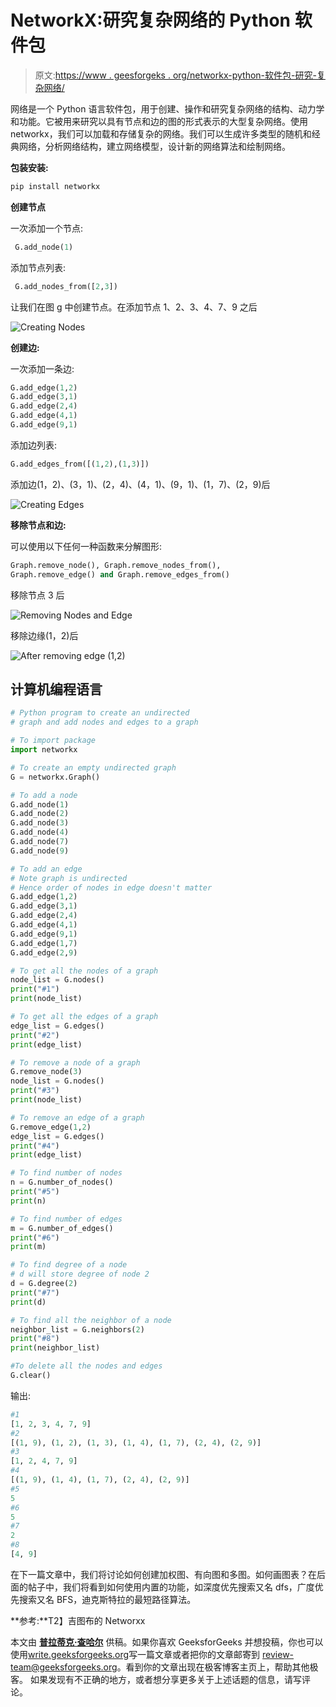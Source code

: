 # NetworkX:研究复杂网络的 Python 软件包

> 原文:[https://www . geesforgeks . org/networkx-python-软件包-研究-复杂网络/](https://www.geeksforgeeks.org/networkx-python-software-package-study-complex-networks/)

网络是一个 Python 语言软件包，用于创建、操作和研究复杂网络的结构、动力学和功能。它被用来研究以具有节点和边的图的形式表示的大型复杂网络。使用 networkx，我们可以加载和存储复杂的网络。我们可以生成许多类型的随机和经典网络，分析网络结构，建立网络模型，设计新的网络算法和绘制网络。

**包装安装:**

```py
pip install networkx
```

**创建节点**

一次添加一个节点:

```py
 G.add_node(1)
```

添加节点列表:

```py
 G.add_nodes_from([2,3])
```

让我们在图 g 中创建节点。在添加节点 1、2、3、4、7、9 之后

![Creating Nodes](img/56e9ab7df93c5847bf21366790ca99b9.png)

**创建边:**

一次添加一条边:

```py
G.add_edge(1,2)
G.add_edge(3,1)
G.add_edge(2,4)
G.add_edge(4,1)
G.add_edge(9,1)
```

添加边列表:

```py
G.add_edges_from([(1,2),(1,3)])
```

添加边(1，2)、(3，1)、(2，4)、(4，1)、(9，1)、(1，7)、(2，9)后

![Creating Edges](img/d144101b15df76be83e7bfa8859ebb42.png)

**移除节点和边:**

可以使用以下任何一种函数来分解图形:

```py
Graph.remove_node(), Graph.remove_nodes_from(),
Graph.remove_edge() and Graph.remove_edges_from()
```

移除节点 3 后

![Removing Nodes and Edge](img/e3ca98da29c711b9be885fa2a31a98cb.png)

移除边缘(1，2)后

![After removing edge (1,2) ](img/e9d5676ee4ad7fb52b9822363a51ba11.png)

## 计算机编程语言

```py
# Python program to create an undirected 
# graph and add nodes and edges to a graph

# To import package
import networkx

# To create an empty undirected graph
G = networkx.Graph()

# To add a node
G.add_node(1)
G.add_node(2)
G.add_node(3)
G.add_node(4)
G.add_node(7)
G.add_node(9)

# To add an edge
# Note graph is undirected
# Hence order of nodes in edge doesn't matter
G.add_edge(1,2)
G.add_edge(3,1)
G.add_edge(2,4)
G.add_edge(4,1)
G.add_edge(9,1)
G.add_edge(1,7)
G.add_edge(2,9)

# To get all the nodes of a graph
node_list = G.nodes()
print("#1")
print(node_list)

# To get all the edges of a graph
edge_list = G.edges()
print("#2")
print(edge_list)

# To remove a node of a graph
G.remove_node(3)
node_list = G.nodes()
print("#3")
print(node_list)

# To remove an edge of a graph
G.remove_edge(1,2)
edge_list = G.edges()
print("#4")
print(edge_list)

# To find number of nodes
n = G.number_of_nodes()
print("#5")
print(n)

# To find number of edges
m = G.number_of_edges()
print("#6")
print(m)

# To find degree of a node
# d will store degree of node 2
d = G.degree(2)
print("#7")
print(d)

# To find all the neighbor of a node
neighbor_list = G.neighbors(2)
print("#8")
print(neighbor_list)

#To delete all the nodes and edges
G.clear()
```

输出:

```py
#1
[1, 2, 3, 4, 7, 9]
#2
[(1, 9), (1, 2), (1, 3), (1, 4), (1, 7), (2, 4), (2, 9)]
#3
[1, 2, 4, 7, 9]
#4
[(1, 9), (1, 4), (1, 7), (2, 4), (2, 9)]
#5
5
#6
5
#7
2
#8
[4, 9]
```

在下一篇文章中，我们将讨论如何创建加权图、有向图和多图。如何画图表？在后面的帖子中，我们将看到如何使用内置的功能，如深度优先搜索又名 dfs，广度优先搜索又名 BFS，迪克斯特拉的最短路径算法。

**参考:**T2】吉图布的 Networxx

本文由 [**普拉蒂克·查哈尔**](https://github.com/pratik-chhajer) 供稿。如果你喜欢 GeeksforGeeks 并想投稿，你也可以使用[write.geeksforgeeks.org](http://www.write.geeksforgeeks.org)写一篇文章或者把你的文章邮寄到 review-team@geeksforgeeks.org。看到你的文章出现在极客博客主页上，帮助其他极客。
如果发现有不正确的地方，或者想分享更多关于上述话题的信息，请写评论。